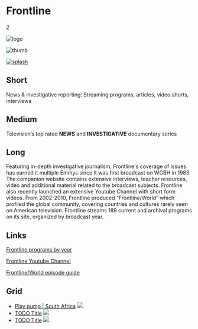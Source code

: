 # Frontline

2

![logo](https://s3.amazonaws.com/wgbhstocksales.org/content/collections/frontline/frontline-logo.png)

![thumb](https://s3.amazonaws.com/wgbhstocksales.org/content/collections/frontline/frontline-thumb_348x196.png)

[![splash](https://s3.amazonaws.com/wgbhstocksales.org/content/collections/frontline/frontline_collection_main_770x433.png)](http://www.pbs.org/wgbh/pages/frontline/)

## Short

News & investigative reporting:
Streaming programs, articles, video shorts, interviews

## Medium

Television’s top rated **NEWS** and **INVESTIGATIVE** documentary series

## Long
Featuring in-depth investigative journalism, Frontline's coverage of issues has earned it multiple 
Emmys since it was first broadcast on WGBH in 1983.  The companion website
contains extensive interviews, teacher resources, video and additional material
related to the broadcast subjects.  Frontline also recently launched an extensive 
Youtube Channel with short form videos. From 2002-2010, Frontline produced
“Frontline/World” which profiled the global community, covering countries and cultures rarely 
seen on American television.  Frontline streams 189 current and archival 
programs on its site, organized by broadcast year. 

## Links

[Frontline programs by year](http://www.pbs.org/wgbh/pages/frontline/programs/)

[Frontline Youtube Channel](https://www.youtube.com/user/PBSfrontline)

[Frontline/World episode guide](http://www.pbs.org/frontlineworld/about/episodeguide.html)

## Grid

- [Play pump | South Africa](http://www.pbs.org/frontlineworld/rough/2005/10/south_africa_th.html) ![](https://s3.amazonaws.com/wgbhstocksales.org/content/collections/frontline/Troubled+water_348x196.png)
- [TODO Title](/TODO) ![](https://s3.amazonaws.com/wgbhstocksales.org/content/collections/frontline/The+case+against+DNA+evidence_348x196.png)
- [TODO Title](/TODO) ![](https://s3.amazonaws.com/wgbhstocksales.org/content/collections/frontline/Obama+%26+Syria-Demsey+Joint+Chiefs+of+Staff_348x196.png)
